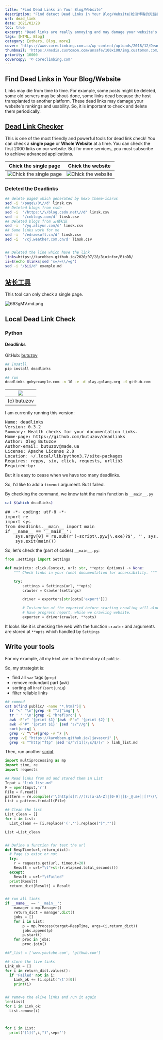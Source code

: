 ```yaml
---
title: "Find Dead Links in Your Blog/Website"
description: "Find detect Dead Links in Your Blog/Website|检测博客的死链接"
url: dead_link
date: 2021/02/28
toc: true
excerpt: "Dead links are really annoying and may damage your website's rankings and usability. So, it is important to check and delete them periodically."
tags: [HTML, Blog]
category: [others, Blog, more]
cover: 'https://www.coreclimbing.com.au/wp-content/uploads/2018/12/Dead-Links-1-600x400.png'
thumbnail: 'https://media.customon.com/unsafe/100x100/img.customon.com/art/2/1200/1200/1b9569/63523/943fee7011503cefa49ec2f65ad5df47.png.jpg'
priority: 10000
covercopy: '© coreclimbing.com'
---
```


## Find Dead Links in Your Blog/Website

Links may die from time to time. For example, some posts might be deleted, some old servers may be shout-done, some links dead because the host transplanted to another platform. These dead links may damage your website's rankings and usability. So, it is important to check and delete them periodically.

## [Dead Link Checker](https://www.deadlinkchecker.com/)
This is one of the most friendly and powerful tools for dead link check!
You can check a **single page** or **Whole Website** at a time.
You can check the first 2000 links on our website. But for more services, you must subscribe to achieve advanced applications.

|Chick the single page|Chick the website|
|:--:|:--:|
|![Chick the single page](https://s3.ax1x.com/2021/02/28/6932rT.md.png)|![Chick the website](https://s3.ax1x.com/2021/02/28/693RqU.md.png)|


### Deleted the Deadlinks

```bash
## delete page0 which generated by hexo theme-icarus
sed -i '/page\/0\//d' linsk.csv
## Deleted blogs from csdn
sed -i  '/https:\/\/blog.csdn.net\//d' linsk.csv
sed -i  '/cnblogs.com/d' linsk.csv
## Deleted blogs from 云栖社区
sed -i  '/yq.aliyun.com/d' linsk.csv
## Some links work for me
sed -i  '/edrawsoft.cn/d' linsk.csv
sed -i  '/cj.weather.com.cn/d' linsk.csv


## Deleted the line which have the link
links=https://karobben.github.io/2020/07/28/Bioinfor/BioDB/
ii=$(echo $links|sed 's=/=\\/=g')
sed -i "/$ii/d" example.md
```


## [站长工具](https://ntool.chinaz.com/linksTesting/list?url=karobben.github.io&type=1)

This tool can only check a single page.

![693gMV.md.png](https://s3.ax1x.com/2021/02/28/693gMV.md.png)


## Local Dead Link Check
### Python
#### Deadlinks
GitHub: [butuzov](https://github.com/butuzov/deadlinks)

```bash
## Insatll
pip install deadlinks

## run
deadlinks gobyexample.com -n 10 -e -d play.golang.org -d github.com
```


|![](https://camo.githubusercontent.com/4b28e28fb02a660e40fab1f03420875afb9add889a4adb0ea56f7ff37b5187a8/68747470733a2f2f627574757a6f762e6769746875622e696f2f646561646c696e6b732f646561646c696e6b732e676966)|
|:--:|
|(c) butuzov|

I am currently running this version:
<pre>
Name: deadlinks
Version: 0.3.2
Summary: Health checks for your documentation links.
Home-page: https://github.com/butuzov/deadlinks
Author: Oleg Butuzov
Author-email: butuzov@made.ua
License: Apache License 2.0
Location: ~/.local/lib/python3.7/site-packages
Requires: reppy, six, click, requests, urllib3
Required-by:
</pre>

But it is easy to cease when we have too many deadlinks.

So, I'd like to add a `timeout` argument. But I failed.

By checking the command, we know taht the main function is `__main__.py`
```bash
cat $(which deadlinks)
```
<pre>
## -*- coding: utf-8 -*-
import re
import sys
from deadlinks.__main__ import main
if __name__ == '__main__':
    sys.argv[0] = re.sub(r'(-script\.pyw|\.exe)?$', '', sys.argv[0])
    sys.exit(main())
</pre>

So, let's check the (part of codes) `__main__.py`:
```python
from .settings import Settings

def main(ctx: click.Context, url: str, **opts: Options) -> None:
    """ Check links in your (web) documentation for accessibility. """

    try:
        settings = Settings(url, **opts)
        crawler = Crawler(settings)

        driver = exporters[str(opts['export'])]

        # Instantion of the exported before starting crawling will alow us to
        # have progress report, while we crawling website.
        exporter = driver(crawler, **opts)
```

It looks like it is checking the web with the function `crawler` and arguments are stored at `**opts` which handled by `Settings`


## Write your tools
For my example, all my `html` are in the directory of `public`.

So, my strategist is:
- find all `<a>` tags (`grep`)
- remove redundant part (`awk`)
- sorting all `href` (`sort|uniq`)
- filter reliable links

```bash
## comend
cat $(find public/ -name "*.html")| \
  tr "<" "\n"|grep -E "^a|^img"| \
  tr ' ' '\n'|grep -E "href|src"| \
  awk -F">" '{print $1}'|awk -F"=" '{print $2}'| \
  awk -F"#" '{print $1}' |sed 's/"//g'| \
  sort|uniq| \
  grep -v ^\"\#|grep -v ^/ |\
  grep -vE "https://karobben.github.io/|javascri" |\
  grep -E "^http|^ftp" |sed 's/^/[1](/;s/$/)/' > link_list.md
```

Then, run another [script](https://karobben.github.io/2020/10/25/Blog/Py_url_Rtime/#1-Extract-and-Calculates-Responding-Time)

```python
import multiprocessing as mp
import time, re
import requests

## Read links from md and stored them in List
Input = "link_list.md"
F = open(Input,'r')
File = F.read()
pattern = re.compile(r'\(http[s]?://(?:[a-zA-Z]|[0-9]|[$-_@.&+]|[!*\(\),]|(?:%[0-9a-fA-F][0-9a-fA-F]))+\)') # 匹配模式
List = pattern.findall(File)

## Clean the list
List_clean = []
for i in List:
  List_clean += [i.replace('(','').replace(")","")]

List =List_clean


## Define a function for test the url
def RespTime(url,return_dict):
  # Page is exist or not
  try:
    r = requests.get(url, timeout=20)
    Result = url+"\t"+str(r.elapsed.total_seconds())
  except:
    Result = url+"\tFailed"
  print(Result)
  return_dict[Result] = Result


## run all links
if __name__ == '__main__':
    manager = mp.Manager()
    return_dict = manager.dict()
    jobs = []
    for i in List:
        p = mp.Process(target=RespTime, args=(i,return_dict))
        jobs.append(p)
        p.start()
    for proc in jobs:
        proc.join()

##F_list = ['www.youtube.com', 'github.com']

## store the live links
Link_ok = []
for i in return_dict.values():
  if 'Failed' not in i:
    Link_ok += [i.split('\t')[0]]
    print(i)


## remove the alive links and run it again
len(List)
for i in Link_ok:
  List.remove(i)



for i in List:
  print("[1](",i,")",sep='')
```
